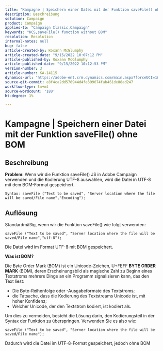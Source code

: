 ```yaml
---
title: "Kampagne | Speichern einer Datei mit der Funktion saveFile() ohne BOM"
description: Beschreibung
solution: Campaign
product: Campaign
applies-to: "Campaign Classic,Campaign"
keywords: "KCS,saveFile() function without BOM"
resolution: Resolution
internal-notes: null
bug: false
article-created-by: Roxann McGlumphy
article-created-date: "9/15/2022 10:07:12 PM"
article-published-by: Roxann McGlumphy
article-published-date: "9/15/2022 10:12:53 PM"
version-number: 3
article-number: KA-14115
dynamics-url: "https://adobe-ent.crm.dynamics.com/main.aspx?forceUCI=1&pagetype=entityrecord&etn=knowledgearticle&id=5605e9bc-4235-ed11-9db1-00224808679b"
source-git-commit: e8f4ca2dd578944d4fe399074fab461de88ad247
workflow-type: tm+mt
source-wordcount: '180'
ht-degree: 1%

---
```


# Kampagne | Speichern einer Datei mit der Funktion saveFile() ohne BOM

## Beschreibung


<b>Problem</b>: Wenn wir die Funktion saveFile() JS in Adobe Campaign verwenden und die Kodierung UTF-8 auswählen, wird die Datei in UTF-8 mit dem BOM-Format gespeichert.


```
Syntax: saveFile ("Text to be saved", "Server location where the file will be saved/File name","Encoding");
```



## Auflösung


Standardmäßig, wenn wir die Funktion saveFile() wie folgt verwenden:


```
saveFile ("Text to be saved", "Server location where the file will be saved/File name","utf-8");
```


Die Datei wird im Format UTF-8 mit BOM gespeichert.

<b>Was ist BOM? </b>

Die Byte Order Mark (BOM) ist ein Unicode-Zeichen, U+FEFF <b>BYTE ORDER MARK</b> (BOM), deren Erscheinungsbild als magische Zahl zu Beginn eines Textstroms mehrere Dinge an ein Programm signalisieren kann, das den Text liest:

- Die Byte-Reihenfolge oder -Ausgabeformate des Textstroms;
- die Tatsache, dass die Kodierung des Textstreams Unicode ist, mit hoher Konfidenz;
- Welcher Unicode, der den Textstrom kodiert, ist kodiert als.


Um dies zu vermeiden, besteht die Lösung darin, den Kodierungsteil in der Syntax der Funktion zu überspringen. Verwenden Sie es also wie:


```
saveFile ("Text to be saved", "Server location where the file will be saved/File name");
```


Dadurch wird die Datei im UTF-8-Format gespeichert, jedoch ohne BOM
